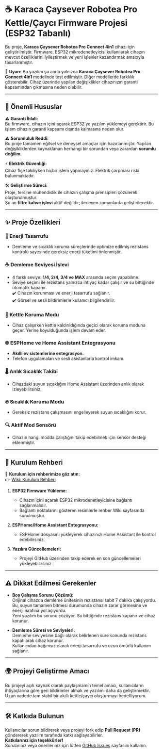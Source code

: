# ☕️ Karaca Çaysever Robotea Pro Kettle/Çaycı Firmware Projesi (ESP32 Tabanlı)

Bu proje, **Karaca Çaysever Robotea Pro Connect 4in1** cihazı için geliştirilmiştir. Firmware, ESP32 mikrodenetleyicisi kullanılarak cihazın mevcut özelliklerini iyileştirmek ve yeni işlevler kazandırmak amacıyla tasarlanmıştır.

📢 **Uyarı:** Bu yazılım şu anda yalnızca **Karaca Çaysever Robotea Pro Connect 4in1** modelinde test edilmiştir. Diğer modellerde farklılık gösterebilir. Cihaz üzerinde yapılan değişiklikler cihazınızın garanti kapsamından çıkmasına neden olabilir.

---

## 📌 Önemli Hususlar

⚠️ **Garanti İhlali:**  
Bu firmware, cihazın içini açarak ESP32'ye yazılım yüklemeyi gerektirir. Bu işlem cihazın garanti kapsamı dışında kalmasına neden olur.

⚠️ **Sorumluluk Reddi:**  
Bu proje tamamen eğitsel ve deneysel amaçlar için hazırlanmıştır. Yapılan değişikliklerden kaynaklanan herhangi bir sorundan veya zarardan **sorumlu değilim**.

⚡ **Elektrik Güvenliği:**  
Cihaz fişe takılıyken hiçbir işlem yapmayınız. Elektrik çarpması riski bulunmaktadır.

🛠️ **Geliştirme Süreci:**  
Proje, tersine mühendislik ile cihazın çalışma prensipleri çözülerek oluşturulmuştur.  
Şu an **filtre kahve işlevi** aktif değildir; ilerleyen zamanlarda geliştirilecektir.

---

## ✨ Proje Özellikleri

### 🌟 Enerji Tasarrufu
- Demleme ve sıcaklık koruma süreçlerinde optimize edilmiş rezistans kontrolü sayesinde gereksiz enerji tüketimi önlenmiştir.

### ☕ Demleme Seviyesi İşlevi
- 4 farklı seviye: **1/4, 2/4, 3/4 ve MAX** arasında seçim yapabilme.
- Seviye seçimi ile rezistans yalnızca ihtiyaç kadar çalışır ve su bittiğinde otomatik kapanır.  
  ✔️ Cihazın korunması ve enerji tasarrufu sağlanır.  
  ✔️ Görsel ve sesli bildirimlerle kullanıcı bilgilendirilir.

### 🔄 Kettle Koruma Modu
- Cihaz çalışırken kettle kaldırıldığında geçici olarak koruma moduna geçer. Yerine koyulduğunda işlem devam eder.

### 🌐 ESPHome ve Home Assistant Entegrasyonu
- **Akıllı ev sistemlerine entegrasyon.**  
- Telefon uygulamaları ve sesli asistanlarla kontrol imkanı.

### 🌡️ Anlık Sıcaklık Takibi
- Cihazdaki suyun sıcaklığını Home Assistant üzerinden anlık olarak izleyebilirsiniz.

### 🔥 Sıcaklık Koruma Modu
- Gereksiz rezistans çalışmasını engelleyerek suyun sıcaklığını korur.

### 🔍 Aktif Mod Sensörü
- Cihazın hangi modda çalıştığını takip edebilmek için sensör desteği eklenmiştir.

---

## 🔧 Kurulum Rehberi

📖 **Kurulum için rehberimize göz atın:**  
👉 [Wiki: Kurulum Rehberi](https://github.com/omerfaruk-aran/caysever_robotea/wiki/Kurulum)

1. **ESP32 Firmware Yükleme:**  
   - Cihazın içini açarak ESP32 mikrodenetleyicisine bağlantı sağlanmalıdır.  
   - Bağlantı noktalarını gösteren resimlerle rehber Wiki sayfasında sunulmuştur.  

2. **ESPHome/Home Assistant Entegrasyonu:**  
   - ESPHome dosyasını yükleyerek cihazınızı Home Assistant ile kontrol edebilirsiniz.

3. **Yazılım Güncellemeleri:**  
   - Projeyi GitHub üzerinden takip ederek en son güncellemeleri yükleyebilirsiniz.

---

## ⚠️ Dikkat Edilmesi Gerekenler

- **Boş Çalışma Sorunu Çözümü:**  
  Orijinal cihazda demleme ünitesinin rezistansı sabit 7 dakika çalışıyordu.  
  Bu, suyun tamamen bitmesi durumunda cihazın zarar görmesine ve enerji israfına yol açıyordu.  
  Yeni yazılım bu sorunu çözüyor. Su bittiğinde rezistans kapanır ve cihaz korunur.

- **Demleme Süresi ve Seviyeleri:**  
  Demleme seviyesine bağlı olarak belirlenen süre sonunda rezistans kapatılarak cihaz korunur.  
  Kullanıcıdan bağımsız olarak enerji tasarrufu ve uzun ömürlü kullanım sağlanır.

---

## 🌍 Projeyi Geliştirme Amacı

Bu projeyi açık kaynak olarak paylaşmamın temel amacı, kullanıcıların ihtiyaçlarına göre geri bildirimler almak ve yazılımı daha da geliştirmektir. Uzun vadede tam stabil bir akıllı kettle/çaycı oluşturmayı hedefliyorum.

---

## 🛠️ Katkıda Bulunun

Kullanıcılar sorun bildirerek veya projeyi fork edip **Pull Request (PR)** göndererek yazılım tarafında katkı sağlayabilirler.  
**Katkılarınız için teşekkürler!**  
Sorularınız veya önerileriniz için lütfen [GitHub Issues](https://github.com/omerfaruk-aran/caysever_robotea/issues) sayfasını kullanın.
